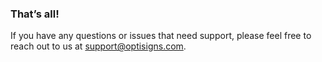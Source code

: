 ### That’s all!

If you have any questions or issues that need support, please feel free to reach out to us at [support@optisigns.com](mailto:support@optisigns.com).